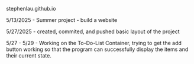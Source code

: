 stephenlau.github.io

5/13/2025 - Summer project - build a website

5/27/2025 - created, commited, and pushed basic layout of the project

5/27 - 5/29 - Working on the To-Do-List Container, trying to get the add button working so that the program can successfully display the items and their current state.
